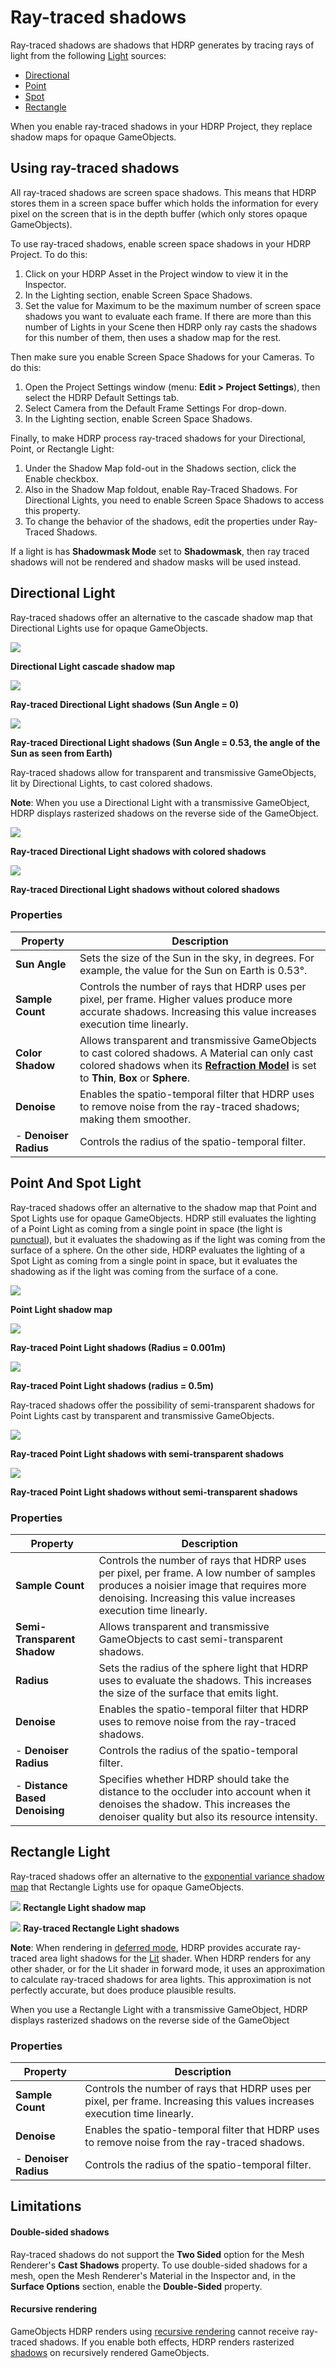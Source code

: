 # Ray-traced shadows

Ray-traced shadows are shadows that HDRP generates by tracing rays of light from the following [Light](Light-Component.md) sources:

- [Directional](#DirectionalLight)
- [Point](#point-and-spot-light)
- [Spot](#point-and-spot-light)
- [Rectangle](#RectangleLight)

When you enable ray-traced shadows in your HDRP Project, they replace shadow maps for opaque GameObjects.

## Using ray-traced shadows

All ray-traced shadows are screen space shadows. This means that HDRP stores them in a screen space buffer which holds the information for every pixel on the screen that is in the depth buffer (which only stores opaque GameObjects).

To use ray-traced shadows, enable screen space shadows in your HDRP Project. To do this:

1. Click on your HDRP Asset in the Project window to view it in the Inspector.
2. In the Lighting section, enable Screen Space Shadows.
3. Set the value for Maximum to be the maximum number of screen space shadows you want to evaluate each frame. If there are more than this number of Lights in your Scene then HDRP only ray casts the shadows for this number of them, then uses a shadow map for the rest.

Then make sure you enable Screen Space Shadows for your Cameras. To do this:

1. Open the Project Settings window (menu: **Edit > Project Settings**), then select the HDRP Default Settings tab.
2. Select Camera from the Default Frame Settings For drop-down.
3. In the Lighting section, enable Screen Space Shadows.

Finally, to make HDRP process ray-traced shadows for your Directional, Point, or Rectangle Light:

1. Under the Shadow Map fold-out in the Shadows section, click the Enable checkbox.
2. Also in the Shadow Map foldout, enable Ray-Traced Shadows. For Directional Lights, you need to enable Screen Space Shadows to access this property.
3. To change the behavior of the shadows, edit the properties under Ray-Traced Shadows.

If a light is has **Shadowmask Mode** set to **Shadowmask**, then ray traced shadows will not be rendered and shadow masks will be used instead.

<a name="DirectionalLight"></a>

## Directional Light

Ray-traced shadows offer an alternative to the cascade shadow map that Directional Lights use for opaque GameObjects.

![](Images/RayTracedShadows1.png)

**Directional Light cascade shadow map**

![](Images/RayTracedShadows2.png)

**Ray-traced Directional Light shadows (Sun Angle = 0)**

![](Images/RayTracedShadows3.png)

**Ray-traced Directional Light shadows (Sun Angle = 0.53, the angle of the Sun as seen from Earth)**

Ray-traced shadows allow for transparent and transmissive GameObjects, lit by Directional Lights, to cast colored shadows.

**Note**: When you use a Directional Light with a transmissive GameObject, HDRP displays rasterized shadows on the reverse side of the GameObject.

![](Images/RayTracedShadows9.png)

**Ray-traced Directional Light shadows with colored shadows**

![](Images/RayTracedShadows10.png)

**Ray-traced Directional Light shadows without colored shadows**

### Properties

| Property              | Description                                                  |
| --------------------- | ------------------------------------------------------------ |
| **Sun Angle**         | Sets the size of the Sun in the sky, in degrees. For example, the value for the Sun on Earth is 0.53°. |
| **Sample Count**      | Controls the number of rays that HDRP uses per pixel, per frame. Higher values produce more accurate shadows. Increasing this value increases execution time linearly. |
| **Color Shadow**      | Allows transparent and transmissive GameObjects to cast colored shadows. A Material can only cast colored shadows when its [**Refraction Model**](Surface-Type.md#transparency-inputs) is set to **Thin**, **Box** or **Sphere**. |
| **Denoise**           | Enables the spatio-temporal filter that HDRP uses to remove noise from the ray-traced shadows; making them smoother. |
| - **Denoiser Radius** | Controls the radius of the spatio-temporal filter.           |

<a name="PointLight"></a>

## Point And Spot Light

Ray-traced shadows offer an alternative to the shadow map that Point and Spot Lights use for opaque GameObjects. HDRP still evaluates the lighting of a Point Light as coming from a single point in space (the light is [punctual](Glossary.md#punctual-lights)), but it evaluates the shadowing as if the light was coming from the surface of a sphere. On the other side, HDRP evaluates the lighting of a Spot Light as coming from a single point in space, but it evaluates the shadowing as if the light was coming from the surface of a cone.

![](Images/RayTracedShadows4.png)

**Point Light shadow map**

![](Images/RayTracedShadows5.png)

**Ray-traced Point Light shadows (Radius = 0.001m)**

![](Images/RayTracedShadows6.png)

**Ray-traced Point Light shadows (radius = 0.5m)**

Ray-traced shadows offer the possibility of semi-transparent shadows for Point Lights cast by transparent and transmissive GameObjects.

![](Images/RayTracedShadows11.png)

**Ray-traced Point Light shadows with semi-transparent shadows**

![](Images/RayTracedShadows12.png)

**Ray-traced Point Light shadows without semi-transparent shadows**

### Properties

| Property              | Description                                                  |
| --------------------- | ------------------------------------------------------------ |
| **Sample Count**      | Controls the number of rays that HDRP uses per pixel, per frame. A low number of samples produces a noisier image that requires more denoising. Increasing this value increases execution time linearly. |
| **Semi-Transparent Shadow**      | Allows transparent and transmissive GameObjects to cast semi-transparent shadows. |
| **Radius**            | Sets the radius of the sphere light that HDRP uses to evaluate the shadows. This increases the size of the surface that emits light. |
| **Denoise**           | Enables the spatio-temporal filter that HDRP uses to remove noise from the ray-traced shadows. |
| - **Denoiser Radius** | Controls the radius of the spatio-temporal filter.           |
| - **Distance Based Denoising** | Specifies whether HDRP should take the distance to the occluder into account when it denoises the shadow. This increases the denoiser quality but also its resource intensity. |

<a name="RectangleLight"></a>

## Rectangle Light

Ray-traced shadows offer an alternative to the [exponential variance shadow map](Glossary.md#ExponentialVarianceShadowMap) that Rectangle Lights use for opaque GameObjects.

![](Images/RayTracedShadows7.png)
**Rectangle Light shadow map**

![](Images/RayTracedShadows8.png)
**Ray-traced Rectangle Light shadows**

**Note**: When rendering in [deferred mode](Forward-And-Deferred-Rendering.md), HDRP provides accurate ray-traced area light shadows for the [Lit](Lit-Shader.md) shader. When HDRP renders for any other shader, or for the Lit shader in forward mode, it uses an approximation to calculate ray-traced shadows for area lights. This approximation is not perfectly accurate, but does produce plausible results.

When you use a Rectangle Light with a transmissive GameObject, HDRP displays rasterized shadows on the reverse side of the GameObject

### Properties

| Property              | Description                                                  |
| --------------------- | ------------------------------------------------------------ |
| **Sample Count**      | Controls the number of rays that HDRP uses per pixel, per frame. Increasing this values increases execution time linearly. |
| **Denoise**           | Enables the spatio-temporal filter that HDRP uses to remove noise from the ray-traced shadows. |
| - **Denoiser Radius** | Controls the radius of the spatio-temporal filter.           |


## Limitations

#### Double-sided shadows
Ray-traced shadows do not support the **Two Sided** option for the Mesh Renderer's **Cast Shadows** property. To use double-sided shadows for a mesh, open the Mesh Renderer's Material in the Inspector and, in the **Surface Options** section, enable the **Double-Sided** property.

#### Recursive rendering

GameObjects HDRP renders using [recursive rendering](Ray-Tracing-Recursive-Rendering.md) cannot receive ray-traced shadows. If you enable both effects, HDRP renders rasterized [shadows](Shadows-in-HDRP.md) on recursively rendered GameObjects.
